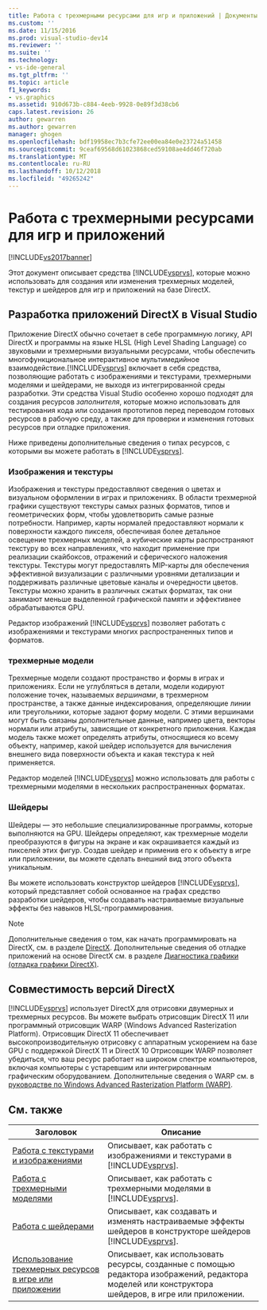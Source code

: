 ```yaml
---
title: Работа с трехмерными ресурсами для игр и приложений | Документы Майкрософт
ms.custom: ''
ms.date: 11/15/2016
ms.prod: visual-studio-dev14
ms.reviewer: ''
ms.suite: ''
ms.technology:
- vs-ide-general
ms.tgt_pltfrm: ''
ms.topic: article
f1_keywords:
- vs.graphics
ms.assetid: 910d673b-c884-4eeb-9928-0e89f3d38cb6
caps.latest.revision: 26
author: gewarren
ms.author: gewarren
manager: ghogen
ms.openlocfilehash: bdf19958ec7b3cfe72ee00ea84e0e23724a51458
ms.sourcegitcommit: 9ceaf69568d61023868ced59108ae4dd46f720ab
ms.translationtype: MT
ms.contentlocale: ru-RU
ms.lasthandoff: 10/12/2018
ms.locfileid: "49265242"
---
```

# <a name="working-with-3-d-assets-for-games-and-apps"></a>Работа с трехмерными ресурсами для игр и приложений
[!INCLUDE[vs2017banner](../includes/vs2017banner.md)]

Этот документ описывает средства [!INCLUDE[vsprvs](../includes/vsprvs-md.md)], которые можно использовать для создания или изменения трехмерных моделей, текстур и шейдеров для игр и приложений на базе DirectX.  
  
## <a name="directx-app-development-in-visual-studio"></a>Разработка приложений DirectX в Visual Studio  
 Приложение DirectX обычно сочетает в себе программную логику, API DirectX и программы на языке HLSL (High Level Shading Language) со звуковыми и трехмерными визуальными ресурсами, чтобы обеспечить многофункциональное интерактивное мультимедийное взаимодействие.[!INCLUDE[vsprvs](../includes/vsprvs-md.md)] включает в себя средства, позволяющие работать с изображениями и текстурами, трехмерными моделями и шейдерами, не выходя из интегрированной среды разработки. Эти средства Visual Studio особенно хорошо подходят для создания ресурсов *заполнителя*, которые можно использовать для тестирования кода или создания прототипов перед переводом готовых ресурсов в рабочую среду, а также для проверки и изменения готовых ресурсов при отладке приложения.  
  
 Ниже приведены дополнительные сведения о типах ресурсов, с которыми вы можете работать в [!INCLUDE[vsprvs](../includes/vsprvs-md.md)].  
  
### <a name="images-and-textures"></a>Изображения и текстуры  
 Изображения и текстуры предоставляют сведения о цветах и визуальном оформлении в играх и приложениях. В области трехмерной графики существуют текстуры самых разных форматов, типов и геометрических форм, чтобы удовлетворить самые разные потребности. Например, карты нормалей предоставляют нормали к поверхности каждого пикселя, обеспечивая более детальное освещение трехмерных моделей, а кубические карты распространяют текстуру во всех направлениях, что находит применение при реализации скайбоксов, отражений и сферического наложения текстуры. Текстуры могут предоставлять MIP-карты для обеспечения эффективной визуализации с различными уровнями детализации и поддерживать различные цветовые каналы и очередности цветов. Текстуры можно хранить в различных сжатых форматах, так они занимают меньше выделенной графической памяти и эффективнее обрабатываются GPU.  
  
 Редактор изображений [!INCLUDE[vsprvs](../includes/vsprvs-md.md)] позволяет работать с изображениями и текстурами многих распространенных типов и форматов.  
  
### <a name="3-d-models"></a>трехмерные модели  
 Трехмерные модели создают пространство и формы в играх и приложениях. Если не углубляться в детали, модели кодируют положение точек, называемых *вершинами*, в трехмерном пространстве, а также данные индексирования, определяющие линии или треугольники, которые задают форму модели. С этими вершинами могут быть связаны дополнительные данные, например цвета, векторы нормали или атрибуты, зависящие от конкретного приложения. Каждая модель также может определять атрибуты, относящиеся ко всему объекту, например, какой шейдер используется для вычисления внешнего вида поверхности объекта и какая текстура к ней применяется.  
  
 Редактор моделей [!INCLUDE[vsprvs](../includes/vsprvs-md.md)] можно использовать для работы с трехмерными моделями в нескольких распространенных форматах.  
  
### <a name="shaders"></a>Шейдеры  
 Шейдеры — это небольшие специализированные программы, которые выполняются на GPU. Шейдеры определяют, как трехмерные модели преобразуются в фигуры на экране и как окрашивается каждый из пикселей этих фигур. Создав шейдер и применив его к объекту в игре или приложении, вы можете сделать внешний вид этого объекта уникальным.  
  
 Вы можете использовать конструктор шейдеров [!INCLUDE[vsprvs](../includes/vsprvs-md.md)], который представляет собой основанное на графах средство разработки шейдеров, чтобы создавать настраиваемые визуальные эффекты без навыков HLSL-программирования.  
  
> [!NOTE]
>  Дополнительные сведения о том, как начать программировать на DirectX, см. в разделе [DirectX](http://go.microsoft.com/fwlink/p/?LinkId=224633). Дополнительные сведения об отладке приложений на основе DirectX см. в разделе [Диагностика графики (отладка графики DirectX)](../debugger/visual-studio-graphics-diagnostics.md).  
  
## <a name="directx-version-compatibility"></a>Совместимость версий DirectX  
 [!INCLUDE[vsprvs](../includes/vsprvs-md.md)] использует DirectX для отрисовки двумерных и трехмерных ресурсов. Вы можете выбрать отрисовщик DirectX 11 или программный отрисовщик WARP (Windows Advanced Rasterization Platform). Отрисовщик DirectX 11 обеспечивает высокопроизводительную отрисовку с аппаратным ускорением на базе GPU с поддержкой DirectX 11 и DirectX 10 Отрисовщик WARP позволяет убедиться, что ваш ресурс работает на широком спектре компьютеров, включая компьютеры с устаревшим или интегрированным графическим оборудованием. Дополнительные сведения о WARP см. в [руководстве по Windows Advanced Rasterization Platform (WARP)](http://go.microsoft.com/fwlink/p/?LinkId=224634).  
  
## <a name="related-topics"></a>См. также  
  
|Заголовок|Описание|  
|-----------|-----------------|  
|[Работа с текстурами и изображениями](../designers/working-with-textures-and-images.md)|Описывает, как работать с изображениями и текстурами в [!INCLUDE[vsprvs](../includes/vsprvs-md.md)].|  
|[Работа с трехмерными моделями](../designers/working-with-3-d-models.md)|Описывает, как работать с трехмерными моделями в [!INCLUDE[vsprvs](../includes/vsprvs-md.md)].|  
|[Работа с шейдерами](../designers/working-with-shaders.md)|Описывает, как создавать и изменять настраиваемые эффекты шейдеров в конструкторе шейдеров [!INCLUDE[vsprvs](../includes/vsprvs-md.md)].|  
|[Использование трехмерных ресурсов в игре или приложении](../designers/using-3-d-assets-in-your-game-or-app.md)|Описывает, как использовать ресурсы, созданные с помощью редактора изображений, редактора моделей или конструктора шейдеров, в игре или приложении.|



